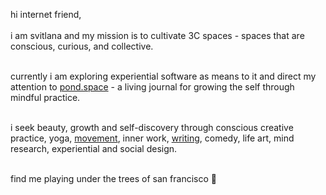 hi internet friend, <br/><br/> 
i am svitlana and my mission is to cultivate 3C spaces - spaces that are conscious, curious, and collective.   <br/><br/>


currently i am exploring experiential software as means to it and direct my attention to [pond.space](https://www.pond.space/) - a living journal  for growing the self through mindful practice.   <br/><br/>


i seek beauty, growth and self-discovery through conscious creative practice, yoga, [movement](https://www.instagram.com/svitlana_moves/), inner work, [writing](https://svitlanamm.substack.com),  comedy, life art, mind research, experiential and social design.   <br/><br/>


find me playing under the trees of san francisco 🌳  <br/><br/>